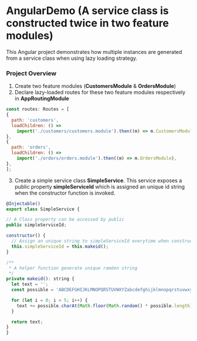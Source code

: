 # AngularDemo (A service class is constructed twice in two feature modules)

This Angular project demonstrates how multiple instances are generated from a service class when using lazy loading strategy.

### Project Overview


1. Create two feature modules (**CustomersModule** & **OrdersModule**)
2. Declare lazy-loaded routes for these two feature modules respectively in **AppRoutingModule** 
  ```js
const routes: Routes = [
  {
    path: 'customers',
    loadChildren: () =>
      import('./customers/customers.module').then((m) => m.CustomersModule),
  },
  {
    path: 'orders',
    loadChildren: () =>
      import('./orders/orders.module').then((m) => m.OrdersModule),
  },
];
```
3. Create a simple service class **SimpleService**. This service exposes a public property **simpleServiceId** which is assigned an unique id string when the constructor function is invoked.
  ```js
@Injectable()
export class SimpleService {

  // A Class property can be accessed by public
  public simpleServiceId;

  constructor() {
    // Assign an unique string to simpleServiceId everytime when constructor function is invoked
    this.simpleServiceId = this.makeid();
  }

  /**
   * A helper function generate unique ramdon string
   */
  private makeid(): string {
    let text = '';
    const possible = 'ABCDEFGHIJKLMNOPQRSTUVWXYZabcdefghijklmnopqrstuvwxyz0123456789';

    for (let i = 0; i < 5; i++) {
      text += possible.charAt(Math.floor(Math.random() * possible.length));
    }

    return text;
  }
}
```
